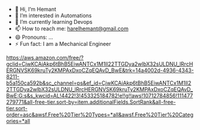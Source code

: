 - 👋 Hi, I’m Hemant
- 👀 I’m interested in Automations
- 🌱 I’m currently learning Devops
- 📫 How to reach me: harelhemant@gmail.com
- 😄 Pronouns: ...
- ⚡ Fun fact: I am a Mechanical Engineer 

https://aws.amazon.com/free/?gclid=CjwKCAiAkp6tBhB5EiwANTCx1M1Il22TTGDya2wlbX32sULDNU_lRrcHERGNVSK69kruTy2KMPAxDxoCZqEQAvD_BwE&trk=14a4002d-4936-4343-8211-b5a150ca592b&sc_channel=ps&ef_id=CjwKCAiAkp6tBhB5EiwANTCx1M1Il22TTGDya2wlbX32sULDNU_lRrcHERGNVSK69kruTy2KMPAxDxoCZqEQAvD_BwE:G:s&s_kwcid=AL!4422!3!453325184782!e!!g!!aws!10712784856!111477279771&all-free-tier.sort-by=item.additionalFields.SortRank&all-free-tier.sort-order=asc&awsf.Free%20Tier%20Types=*all&awsf.Free%20Tier%20Categories=*all



<!---
Hemant9766/Hemant9766 is a ✨ special ✨ repository because its `README.md` (this file) appears on your GitHub profile.
You can click the Preview link to take a look at your changes.
--->
